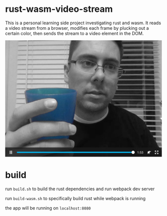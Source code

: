 # rust-wasm-video-stream

This is a personal learning side project investigating rust and wasm. It reads
a video stream from a browser, modifies each frame by plucking out a certain
color, then sends the stream to a video element in the DOM.

![black-and-white video stream with a blue object visible](screenshot.jpg)

# build

run `build.sh` to build the rust dependencies and run webpack dev server

run `build-wasm.sh` to specifically build rust while webpack is running

the app will be running on `localhost:8080`

